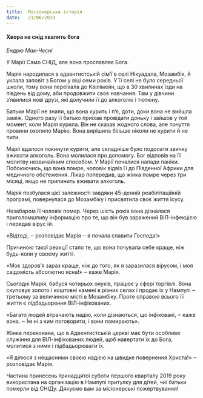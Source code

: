 ```yaml
---
title:  Місіонерська історія
date:   21/06/2019
---
```


#### Хвора на снід хвалить бога
_Ендрю Мак-Чесні_

У Марії Само СНІД, але вона прославляє Бога.

Марія народилася в адвентистській сім’ї в селі Нікуадала, Мозамбік, й уклала заповіт з Богом у віці семи років. У її селі не було середньої школи, тому вона переїхала до Квілімейн, що в 30 хвилинах їзди на південь від дому, аби продовжити своє навчання. Там у дівчини з’явилися нові друзі, які долучили її до алкоголю і тютюну.

Батьки Марії не знали, що вона курить і п’є, доти, доки вона не вийшла заміж. Одного разу її батько приїхав провідати доньку і зайшов у той момент, коли Марія курила. Він не сказав жодного слова, але почуття провини охопило Марію. Вона вирішила більше ніколи не курити й не пити.

Марії вдалося покинути курити, але складніше було подолати звичку вживати алкоголь. Вона молилася про допомогу. Бог відповів на її молитву незвичайним способом. У Марії почалися напади паніки. Побоюючись, що вона помре, чоловік відвіз її до Південної Африки для медичного обстеження. Лікар попередив, що жінка помре через три місяці, якщо не припинить вживати алкоголь.

Марія позбулася цієї залежності завдяки 45-денній реабілітаційній програмі, повернулася до Мозамбіку і присвятила своє життя Ісусу.

Незабаром її чоловік помер. Через шість років вона дізналася приголомшливу інформацію про те, що він був заражений ВІЛ-інфекцією і передав вірус їй.

«Відтоді, ‒ розповідає Марія ‒ я почала славити Господа!»

Причиною такої реакції стало те, що вона почувала себе краще, ніж будь-коли у своєму житті.

«Моє здоров’я зараз краще, ніж до того, як я заразилася вірусом, і моя свідомість абсолютно ясна!» ‒ каже Марія.

Сьогодні Марія, бабуся чотирьох онуків, працює у сфері торгівлі. Вона скуповує золото і коштовні камені в різних селах і продає їх у Нампулі ‒ третьому за величиною місті в Мозамбіку. Проте справою всього її життя є підбадьорення ВІЛ-інфікованих.

«Багато людей втрачають надію, коли дізнаються, що інфіковані, ‒ каже вона. ‒ Їм ні з ким поговорити, і вони помирають».

Жінка переконана, що в Адвентистській церкві має бути особливе служіння для ВІЛ-інфікованих людей, щоб навертати їх до Бога, молитися з ними і підбадьорювати їх.

«Я ділюся з нещасними своєю надією на швидке повернення Христа!» ‒ розповідає Марія.

Частина принесень тринадцятої суботи першого кварталу 2019 року використана на організацію в Нампулі притулку для дітей, чиї батьки померли від СНІДу. Дякуємо вам за місіонерські пожертвування!
